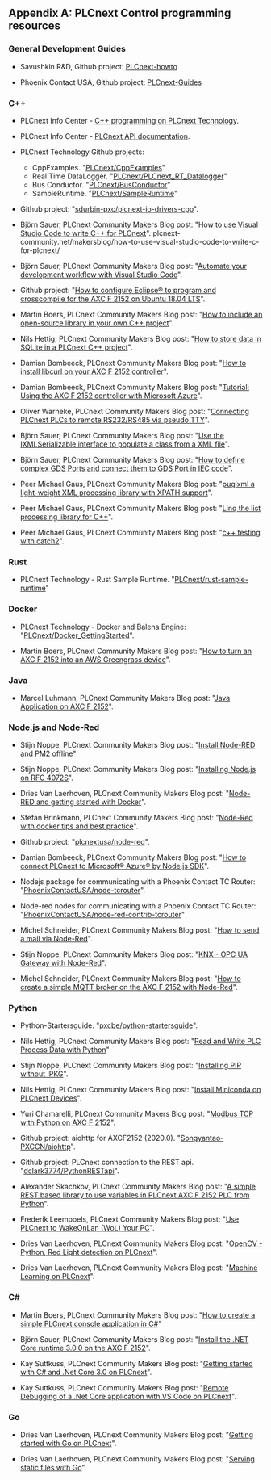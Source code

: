 ## Appendix A: PLCnext Control programming resources

### General Development Guides

* Savushkin R&D, Github project: [PLCnext-howto](https://github.com/savushkin-r-d/PLCnext-howto)

* Phoenix Contact USA, Github project: [PLCnext-Guides](https://github.com/plcnextusa/PLCnext-Guides)

### C++

* PLCnext Info Center - [C++ programming on PLCnext Technology](https://www.plcnext.help/te/Programming/Cpp/Cpp-programming.htm).

* PLCnext Info Center - [PLCnext API documentation](https://www.plcnext.help/te/Programming/Cpp/PLCnext_API_documentation.htm).

* PLCnext Technology Github projects:

  * CppExamples. "[PLCnext/CppExamples](https://github.com/PLCnext/CppExamples)"
  * Real Time DataLogger. "[PLCnext/PLCnext_RT_Datalogger](https://github.com/PLCnext/PLCnext_RT_Datalogger)"
  * Bus Conductor. "[PLCnext/BusConductor](https://github.com/PLCnext/BusConductor)"
  * SampleRuntime. "[PLCnext/SampleRuntime](https://github.com/PLCnext/SampleRuntime)"

* Github project: "[sdurbin-pxc/plcnext-io-drivers-cpp](https://github.com/sdurbin-pxc/plcnext-io-drivers-cpp)".

* Björn Sauer, PLCnext Community Makers Blog post: "[How to use Visual Studio Code to write C++ for PLCnext](https://www.plcnext-community.net/makersblog/how-to-use-visual-studio-code-to-write-c-for-plcnext/)".
plcnext-community.net/makersblog/how-to-use-visual-studio-code-to-write-c-for-plcnext/

* Björn Sauer, PLCnext Community Makers Blog post: "[Automate your development workflow with Visual Studio Code](https://www.plcnext-community.net/makersblog/automate-your-development-workflow-with-visual-studio-code/)".

* Github project: "[How to configure Eclipse® to program and crosscompile for the AXC F 2152 on Ubuntu 18.04 LTS](https://github.com/savushkin-r-d/PLCnext-howto/tree/master/HowTo%20install%20Linux%20(Ubuntu)%20tools%20for%20C%2B%2B%20programming%20with%20Eclipse%20IDE)".

* Martin Boers, PLCnext Community Makers Blog post: "[How to include an open-source library in your own C++ project](https://www.plcnext-community.net/makersblog/how-to-include-an-open-source-library-in-your-own-c-project/)".

* Nils Hettig, PLCnext Community Makers Blog post: "[How to store data in SQLite in a PLCnext C++ project](https://www.plcnext-community.net/makersblog/how-to-store-data-in-sqlite-in-a-plcnext-c-project/)".

* Damian Bombeeck, PLCnext Community Makers Blog post: "[How to install libcurl on your AXC F 2152 controller](https://www.plcnext-community.net/makersblog/how-to-install-libcurl-on-your-axc-f-2152-controller/)".

* Damian Bombeeck, PLCnext Community Makers Blog post: "[Tutorial: Using the AXC F 2152 controller with Microsoft Azure](https://www.plcnext-community.net/makersblog/tutorial-using-the-axc-f-2152-controller-with-microsoft-azure/)".

* Oliver Warneke, PLCnext Community Makers Blog post: "[Connecting PLCnext PLCs to remote RS232/RS485 via pseudo TTY](https://www.plcnext-community.net/makersblog/connect-plcnext-remotly-to-rs232-rs485-via-pseudo-tty/)".

* Björn Sauer, PLCnext Community Makers Blog post: "[Use the IXMLSerializable interface to populate a class from a XML file](https://www.plcnext-community.net/makersblog/use-the-ixmlserializable-interface-to-populate-a-class-from-a-xml-file/)".

* Björn Sauer, PLCnext Community Makers Blog post: "[How to define complex GDS Ports and connect them to GDS Port in IEC code](https://www.plcnext-community.net/makersblog/how-to-define-complex-gds-ports-and-connect-them-to-gds-port-in-iec-code/)".

* Peer Michael Gaus, PLCnext Community Makers Blog post: "[pugixml a light-weight XML processing library with XPATH support](https://www.plcnext-community.net/makersblog/pugixml-a-light-weight-xml-processing-library-with-xpath-support/)".

* Peer Michael Gaus, PLCnext Community Makers Blog post: "[Linq the list processing library for C++](https://www.plcnext-community.net/makersblog/linq-the-list-processing-library-for-c/)".

* Peer Michael Gaus, PLCnext Community Makers Blog post: "[c++ testing with catch2](https://www.plcnext-community.net/makersblog/c-testing-with-catch2/)".

### Rust

* PLCnext Technology - Rust Sample Runtime. "[PLCnext/rust-sample-runtime](https://github.com/PLCnext/rust-sample-runtime)"

### Docker

* PLCnext Technology - Docker and Balena Engine: "[PLCnext/Docker_GettingStarted](https://github.com/PLCnext/Docker_GettingStarted)".

* Martin Boers, PLCnext Community Makers Blog post: "[How to turn an AXC F 2152 into an AWS Greengrass device](https://www.plcnext-community.net/makersblog/how-to-turn-an-axc-f-2152-into-an-aws-greengrass-device/)".

### Java

* Marcel Luhmann, PLCnext Community Makers Blog post: "[Java Application on AXC F 2152](https://www.plcnext-community.net/makersblog/java-application-on-an-axc-f-2152/)".

### Node.js and Node-Red

* Stijn Noppe, PLCnext Community Makers Blog post: "[Install Node-RED and PM2 offline](https://www.plcnext-community.net/makersblog/install-node-red-and-pm2-offline/)"

* Stijn Noppe, PLCnext Community Makers Blog post: "[Installing Node.js on RFC 4072S](https://www.plcnext-community.net/makersblog/installing-node-js-on-rfc-4072s/)".

* Dries Van Laerhoven, PLCnext Community Makers Blog post: "[Node-RED and getting started with Docker](https://www.plcnext-community.net/makersblog/node-red-and-getting-started-with-docker/)".

* Stefan Brinkmann, PLCnext Community Makers Blog post: "[Node-Red with docker tips and best practice](https://www.plcnext-community.net/makersblog/node-red-with-docker-tips-and-best-practice/)".

* Github project: "[plcnextusa/node-red](https://github.com/plcnextusa/node-red)".

* Damian Bombeeck, PLCnext Community Makers Blog post: "[How to connect PLCnext to Microsoft® Azure® by Node.js SDK](https://www.plcnext-community.net/makersblog/tutorial-using-the-axc-f-2152-controller-with-microsoft-azure/)".

* Nodejs package for communicating with a Phoenix Contact TC Router: "[PhoenixContactUSA/node-tcrouter](https://github.com/PhoenixContactUSA/node-tcrouter)".

* Node-red nodes for communicating with a Phoenix Contact TC Router: "[PhoenixContactUSA/node-red-contrib-tcrouter](https://github.com/PhoenixContactUSA/node-red-contrib-tcrouter)"

* Michel Schneider, PLCnext Community Makers Blog post: "[How to send a mail via Node-Red](https://www.plcnext-community.net/makersblog/how-to-send-a-mail-via-node-red/)".

* Stijn Noppe, PLCnext Community Makers Blog post: "[KNX - OPC UA Gateway with Node-Red](https://www.plcnext-community.net/makersblog/knx-opc-ua-gateway-with-node-red/)".

* Michel Schneider, PLCnext Community Makers Blog post: "[How to create a simple MQTT broker on the AXC F 2152 with Node-Red](https://www.plcnext-community.net/makersblog/how-to-create-a-simple-mqtt-broker-on-the-axl-f-2152-with-node-red/)".

### Python

* Python-Startersguide. "[pxcbe/python-startersguide](https://github.com/pxcbe/python-startersguide)".

* Nils Hettig, PLCnext Community Makers Blog post: "[Read and Write PLC Process Data with Python](https://www.plcnext-community.net/makersblog/read-and-write-plc-process-data-with-python/)"

* Stijn Noppe, PLCnext Community Makers Blog post: "[Installing PIP without IPKG](https://www.plcnext-community.net/makersblog/installing-pip-without-ipkg/)".

* Nils Hettig, PLCnext Community Makers Blog post: "[Install Miniconda on PLCnext Devices](https://www.plcnext-community.net/makersblog/package-managers-for-python-on-plcnext-devices/)".

* Yuri Chamarelli, PLCnext Community Makers Blog post: "[Modbus TCP with Python on AXC F 2152](https://www.plcnext-community.net/makersblog/modbus-tcp-with-python-on-axc-f-2152/)".

* Github project: aiohttp for AXCF2152 (2020.0). "[Songyantao-PXCCN/aiohttp](https://github.com/Songyantao-PXCCN/aiohttp/tree/master/2020.0)".

* Github project: PLCnext connection to the REST api. "[dclark3774/PythonRESTapi](https://github.com/dclark3774/PythonRESTapi)".

* Alexander Skachkov, PLCnext Community Makers Blog post: "[A simple REST based library to use variables in PLCnext AXC F 2152 PLC from Python](https://www.plcnext-community.net/makersblog/a-simple-rest-based-library-to-use-variables-in-plcnext-axc-f-2152-plc-from-python/)".

* Frederik Leempoels, PLCnext Community Makers Blog post: "[Use PLCnext to WakeOnLan (WoL) Your PC](https://www.plcnext-community.net/makersblog/use-plcnext-to-wakeonlan-wol-your-pc/)".

* Dries Van Laerhoven, PLCnext Community Makers Blog post: "[OpenCV - Python, Red Light detection on PLCnext](https://www.plcnext-community.net/makersblog/containerized-opencv-python-on-plcnext/)".

* Dries Van Laerhoven, PLCnext Community Makers Blog post: "[Machine Learning on PLCnext](https://www.plcnext-community.net/makersblog/machine-learning-on-plcnext/)".

### C#

* Martin Boers, PLCnext Community Makers Blog post: "[How to create a simple PLCnext console application in C#](https://www.plcnext-community.net/makersblog/how-to-create-a-simple-plcnext-console-application-in-c/)"

* Björn Sauer, PLCnext Community Makers Blog post: "[Install the .NET Core runtime 3.0.0 on the AXC F 2152](https://www.plcnext-community.net/makersblog/install-the-net-core-runtime-3-0-0-on-the-axc-f-2152/)".

* Kay Suttkuss, PLCnext Community Makers Blog post: "[Getting started with C# and .Net Core 3.0 on PLCnext](https://www.plcnext-community.net/makersblog/getting-started-with-c-and-visual-studio-code-on-plcnext/)".

* Kay Suttkuss, PLCnext Community Makers Blog post: "[Remote Debugging of a .Net Core application with VS Code on PLCnext](https://www.plcnext-community.net/makersblog/remote-debugging-of-a-net-core-application-with-vs-code-on-plcnext/)".

### Go

* Dries Van Laerhoven, PLCnext Community Makers Blog post: "[Getting started with Go on PLCnext](https://www.plcnext-community.net/makersblog/getting-started-with-golang-on-plcnext/)".

* Dries Van Laerhoven, PLCnext Community Makers Blog post: "[Serving static files with Go](https://www.plcnext-community.net/makersblog/serving-static-files-with-go/)".
